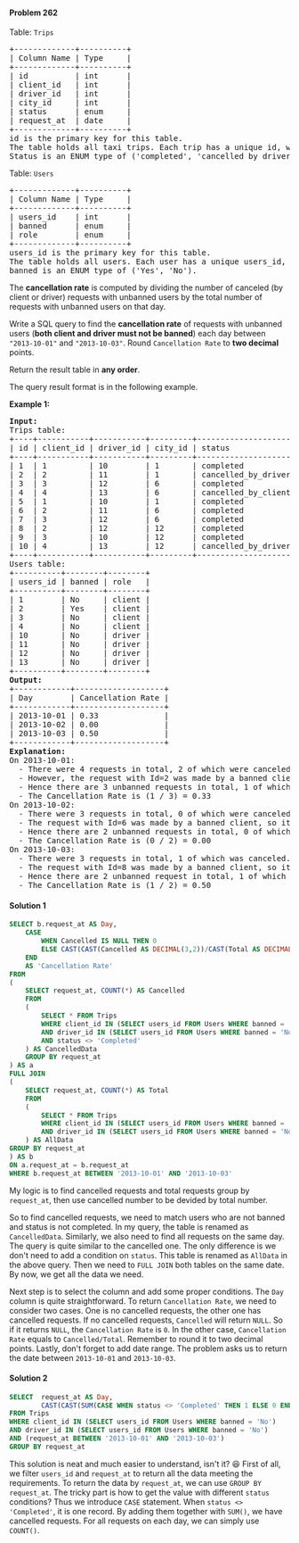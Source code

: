 #### Problem 262

Table: `Trips`
<pre>
+-------------+----------+
| Column Name | Type     |
+-------------+----------+
| id          | int      |
| client_id   | int      |
| driver_id   | int      |
| city_id     | int      |
| status      | enum     |
| request_at  | date     |     
+-------------+----------+
id is the primary key for this table.
The table holds all taxi trips. Each trip has a unique id, while client_id and driver_id are foreign keys to the users_id at the Users table.
Status is an ENUM type of ('completed', 'cancelled_by_driver', 'cancelled_by_client').
</pre> 

Table: `Users`
<pre>
+-------------+----------+
| Column Name | Type     |
+-------------+----------+
| users_id    | int      |
| banned      | enum     |
| role        | enum     |
+-------------+----------+
users_id is the primary key for this table.
The table holds all users. Each user has a unique users_id, and role is an ENUM type of ('client', 'driver', 'partner').
banned is an ENUM type of ('Yes', 'No').
</pre> 

The **cancellation rate** is computed by dividing the number of canceled (by client or driver) requests with unbanned users by the total number of requests with unbanned users on that day.

Write a SQL query to find the **cancellation rate** of requests with unbanned users (**both client and driver must not be banned**) each day between `"2013-10-01"` and `"2013-10-03"`. Round `Cancellation Rate` to **two decimal** points.

Return the result table in **any order**.

The query result format is in the following example.

**Example 1:**
<pre>
<b>Input:</b> 
Trips table:
+----+-----------+-----------+---------+---------------------+------------+
| id | client_id | driver_id | city_id | status              | request_at |
+----+-----------+-----------+---------+---------------------+------------+
| 1  | 1         | 10        | 1       | completed           | 2013-10-01 |
| 2  | 2         | 11        | 1       | cancelled_by_driver | 2013-10-01 |
| 3  | 3         | 12        | 6       | completed           | 2013-10-01 |
| 4  | 4         | 13        | 6       | cancelled_by_client | 2013-10-01 |
| 5  | 1         | 10        | 1       | completed           | 2013-10-02 |
| 6  | 2         | 11        | 6       | completed           | 2013-10-02 |
| 7  | 3         | 12        | 6       | completed           | 2013-10-02 |
| 8  | 2         | 12        | 12      | completed           | 2013-10-03 |
| 9  | 3         | 10        | 12      | completed           | 2013-10-03 |
| 10 | 4         | 13        | 12      | cancelled_by_driver | 2013-10-03 |
+----+-----------+-----------+---------+---------------------+------------+
Users table:
+----------+--------+--------+
| users_id | banned | role   |
+----------+--------+--------+
| 1        | No     | client |
| 2        | Yes    | client |
| 3        | No     | client |
| 4        | No     | client |
| 10       | No     | driver |
| 11       | No     | driver |
| 12       | No     | driver |
| 13       | No     | driver |
+----------+--------+--------+
<b>Output:</b> 
+------------+-------------------+
| Day        | Cancellation Rate |
+------------+-------------------+
| 2013-10-01 | 0.33              |
| 2013-10-02 | 0.00              |
| 2013-10-03 | 0.50              |
+------------+-------------------+
<b>Explanation:</b> 
On 2013-10-01:
  - There were 4 requests in total, 2 of which were canceled.
  - However, the request with Id=2 was made by a banned client (User_Id=2), so it is ignored in the calculation.
  - Hence there are 3 unbanned requests in total, 1 of which was canceled.
  - The Cancellation Rate is (1 / 3) = 0.33
On 2013-10-02:
  - There were 3 requests in total, 0 of which were canceled.
  - The request with Id=6 was made by a banned client, so it is ignored.
  - Hence there are 2 unbanned requests in total, 0 of which were canceled.
  - The Cancellation Rate is (0 / 2) = 0.00
On 2013-10-03:
  - There were 3 requests in total, 1 of which was canceled.
  - The request with Id=8 was made by a banned client, so it is ignored.
  - Hence there are 2 unbanned request in total, 1 of which were canceled.
  - The Cancellation Rate is (1 / 2) = 0.50
</pre>

#### Solution 1

```sql
SELECT b.request_at AS Day, 
	CASE 
		WHEN Cancelled IS NULL THEN 0
		ELSE CAST(CAST(Cancelled AS DECIMAL(3,2))/CAST(Total AS DECIMAL(3,2)) AS DECIMAL(3,2))
	END
	AS 'Cancellation Rate'
FROM
(
    SELECT request_at, COUNT(*) AS Cancelled
    FROM
    (
	    SELECT * FROM Trips 
	    WHERE client_id IN (SELECT users_id FROM Users WHERE banned = 'No') 
	    AND driver_id IN (SELECT users_id FROM Users WHERE banned = 'No')
	    AND status <> 'Completed'
    ) AS CancelledData
    GROUP BY request_at
) AS a
FULL JOIN
(
    SELECT request_at, COUNT(*) AS Total
    FROM
    (
	    SELECT * FROM Trips 
	    WHERE client_id IN (SELECT users_id FROM Users WHERE banned = 'No') 
	    AND driver_id IN (SELECT users_id FROM Users WHERE banned = 'No')
    ) AS AllData
GROUP BY request_at
) AS b
ON a.request_at = b.request_at
WHERE b.request_at BETWEEN '2013-10-01' AND '2013-10-03'
```
My logic is to find cancelled requests and total requests group by `request_at`, then use cancelled number to be devided by total number.   

So to find cancelled requests, we need to match users who are not banned and status is not completed. In my query, the table is renamed as `CancelledData`. Similarly, we also need to find all requests on the same day. The query is quite similar to the cancelled one. The only difference is we don't need to add a condition on `status`. This table is renamed as `AllData` in the above query. Then we need to `FULL JOIN` both tables on the same date. By now, we get all the data we need. 

Next step is to select the column and add some proper conditions. The `Day` column is quite straightforward. To return `Cancellation Rate`, we need to consider two cases. One is no cancelled requests, the other one has cancelled requests. If no cancelled requests, `Cancelled` will return `NULL`. So if it returns  `NULL`, the `Cancellation Rate` is `0`. In the other case, `Cancellation Rate` equals to `Cancelled/Total`. Remember to round it to two decimal points. Lastly, don't forget to add date range. The problem asks us to return the date between `2013-10-01` and `2013-10-03`.

#### Solution 2

```sql
SELECT  request_at AS Day, 
	    CAST(CAST(SUM(CASE WHEN status <> 'Completed' THEN 1 ELSE 0 END) AS DECIMAL(3,2))/CAST(COUNT(*) AS DECIMAL(3,2)) AS DECIMAL(3,2)) AS 'Cancellation Rate'
FROM Trips
WHERE client_id IN (SELECT users_id FROM Users WHERE banned = 'No') 
AND driver_id IN (SELECT users_id FROM Users WHERE banned = 'No')
AND (request_at BETWEEN '2013-10-01' AND '2013-10-03')
GROUP BY request_at
```
This solution is neat and much easier to understand, isn't it? :satisfied: First of all, we filter `users_id` and `request_at` to return all the data meeting the requirements. To return the data by `request_at`, we can use `GROUP BY request_at`. The tricky part is how to get the value with different `status` conditions? Thus we introduce `CASE` statement. When `status <> 'Completed'`, it is one record. By adding them together with `SUM()`, we have cancelled requests. For all requests on each day, we can simply use `COUNT()`.